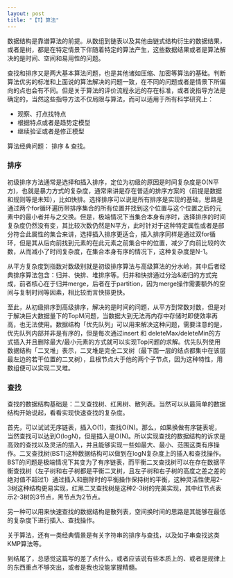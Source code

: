```yaml
---
layout: post
title: "【T】算法"
---
```


数据结构是靠谱算法的前提。从数组到链表以及其他由链式结构衍生的数据结果，或者是树，都是在特定情景下伴随着特定的算法产生，这些数据结果或者是算法解决的是时间、空间和易用性的问题。

查找和排序又是两大基本算法问题，也是其他诸如压缩、加密等算法的基础。判断算法优劣的标准和上面说的算法解决的问题一致，在不同的问题或者是情景下所偏向的点也会有不同。但是关于算法的评价流程永远的存在标准，或者说指导方法是确定的，当然这些指导方法不仅局限与算法，而可以适用于所有科学研究上：
* 观察、打点找特点
* 根据特点或者是趋势定模型
* 继续验证或者是修正模型

算法经典问题： 排序 & 查找。

### 排序

初级排序方法通常是选择和插入排序，定位为初级的原因是时间复杂度是O(N平方)，也就是暴力方式的复杂度，通常来讲是存在普适的排序方案的（前提是数据和规则等是未知），比如快排。选择排序可以说是所有排序是实现的基础，思路是通过两个for循环遍历带排序集合的所有位置并找到这个位置与这个位置之后的元素中的最小者并与之交换。但是，极端情况下当集合本身有序时，选择排序的时间复杂度仍然没有变，其比较次数仍然是N平方，此时针对于这种特定属性或者是部分符合此属性的集合来讲，选择插入排序更适合，插入排序同样是通过双for循环，但是其从后向前找到元素的在此元素之前集合中的位置，减少了向前比较的次数，从而减小了时间复杂度，在集合本身有序的情况下，这种复杂度是N-1。


从平方复杂度到指数对数级别就是初级排序算法与高级算法的分水岭，其中后者经典排序算法包含：归并、快排、堆排序等。归并和快排通过分治&递归的方式完成，前者核心在于归并merge，后者在于partition，因为merge操作需要额外的空间与复制时间等因素，相比较而言快排更快。

至此，从初级排序到高级排序，解决的是时间的问题，从平方到常数对数，但是对于解决巨大数据量下的TopM问题，当数据大到无法再内存中存储时即使效率再高，也无法使用。数据结构「优先队列」可以用来解决这种问题，需要注意的是，优先队列内部并非是有序的，但是每次通过insert 和 deleteMax/deleteMin的方式插入并且删除最大/最小元素的方式就可以实现Top问题的求解。优先队列使用数据结构「二叉堆」表示，二叉堆是完全二叉树（最下面一层的结点都集中在该层最左边的若干位置的二叉树），且根节点大于他的两个子节点，因为这种特性，用数组便可以实现二叉堆。


### 查找

查找的数据结构基础是：二叉查找树、红黑树、散列表。当然可以从最简单的数据结构开始说起，看看实现快速查找的复杂度。

首先，可以试试无序链表，插入O(1)，查找O(N)。那么，如果换做有序链表呢，当然查找可以达到O(logN)，但是插入是O(N)。所以实现查找的数据结构的诉求是高效的查找以及灵活的插入，并且能够实现一些如最大、最小、范围这类有序操作。二叉查找树(BST)这种数据结构可以做到在logN复杂度上的插入和查找操作。BST的问题是极端情况下其变为了有序链表，而平衡二叉查找树可以在存在数据平衡查找树（左子树和右子树都是平衡二叉树，且左子树和右子树的高度之差之差的绝对值不超过1）通过插入和删除时的平衡操作保持树的平衡，这种灵活性使用2-3树这种结构更易实现，红黑二叉查找树是这种2-3树的完美实现，其中红节点表示2-3树的3节点，黑节点为2节点。

另一种可以用来快速查找的数据结构是散列表，空间换时间的思路是其能够在最低的复杂度下进行插入、查找操作。

关于算法，还有一类经典情景是有关字符串的排序与查找，以及如子串查找这类KMP算法等。

到结尾了，总感觉这篇写的差了点什么，或者应该说有些本质上的、或者是规律上的东西重点不够突出，或者是我也没能掌握精髓。